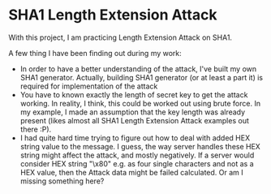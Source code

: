 # SHA1 Length Extension Attack

With this project, I am practicing Length Extension Attack on SHA1. 

A few thing I have been finding out during my work:
* In order to have a better understanding of the attack, I've built my own SHA1 generator. Actually, building SHA1 generator (or at least a part it) is required for implementation of the attack
* You have to known exactly the length of secret key to get the attack working. In reality, I think, this could be worked out using brute force. In my example, I made an assumption that the key length was already present (likes almost all SHA1 Length Extension Attack examples out there :P). 
* I had quite hard time trying to figure out how to deal with added HEX string value to the message. I guess, the way server handles these HEX string might affect the attack, and mostly negatively. If a server would consider HEX string "\x80" e.g. as four single characters and not as a HEX value, then the Attack data might be failed calculated. Or am I missing something here?
